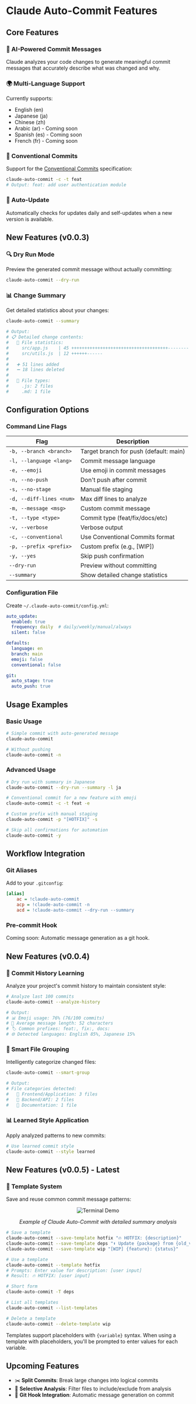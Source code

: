 # Claude Auto-Commit Features

## Core Features

### 🧠 AI-Powered Commit Messages
Claude analyzes your code changes to generate meaningful commit messages that accurately describe what was changed and why.

### 🌍 Multi-Language Support
Currently supports:
- English (en)
- Japanese (ja) 
- Chinese (zh)
- Arabic (ar) - Coming soon
- Spanish (es) - Coming soon
- French (fr) - Coming soon

### 📝 Conventional Commits
Support for the [Conventional Commits](https://www.conventionalcommits.org/) specification:
```bash
claude-auto-commit -c -t feat
# Output: feat: add user authentication module
```

### 🔄 Auto-Update
Automatically checks for updates daily and self-updates when a new version is available.

## New Features (v0.0.3)

### 🔍 Dry Run Mode
Preview the generated commit message without actually committing:
```bash
claude-auto-commit --dry-run
```

### 📊 Change Summary
Get detailed statistics about your changes:
```bash
claude-auto-commit --summary

# Output:
# 📋 Detailed change contents:
#   📁 File statistics:
#     src/app.js    | 45 +++++++++++++++++++++++++++++++++++++--------
#     src/utils.js  | 12 ++++++------
#   
#   ➕ 51 lines added
#   ➖ 18 lines deleted
#   
#   📝 File types:
#     .js: 2 files
#     .md: 1 file
```

## Configuration Options

### Command Line Flags

| Flag | Description |
|------|-------------|
| `-b, --branch <branch>` | Target branch for push (default: main) |
| `-l, --language <lang>` | Commit message language |
| `-e, --emoji` | Use emoji in commit messages |
| `-n, --no-push` | Don't push after commit |
| `-s, --no-stage` | Manual file staging |
| `-d, --diff-lines <num>` | Max diff lines to analyze |
| `-m, --message <msg>` | Custom commit message |
| `-t, --type <type>` | Commit type (feat/fix/docs/etc) |
| `-v, --verbose` | Verbose output |
| `-c, --conventional` | Use Conventional Commits format |
| `-p, --prefix <prefix>` | Custom prefix (e.g., [WIP]) |
| `-y, --yes` | Skip push confirmation |
| `--dry-run` | Preview without committing |
| `--summary` | Show detailed change statistics |

### Configuration File

Create `~/.claude-auto-commit/config.yml`:

```yaml
auto_update:
  enabled: true
  frequency: daily  # daily/weekly/manual/always
  silent: false

defaults:
  language: en
  branch: main
  emoji: false
  conventional: false

git:
  auto_stage: true
  auto_push: true
```

## Usage Examples

### Basic Usage
```bash
# Simple commit with auto-generated message
claude-auto-commit

# Without pushing
claude-auto-commit -n
```

### Advanced Usage
```bash
# Dry run with summary in Japanese
claude-auto-commit --dry-run --summary -l ja

# Conventional commit for a new feature with emoji
claude-auto-commit -c -t feat -e

# Custom prefix with manual staging
claude-auto-commit -p "[HOTFIX]" -s

# Skip all confirmations for automation
claude-auto-commit -y
```

## Workflow Integration

### Git Aliases
Add to your `.gitconfig`:
```ini
[alias]
    ac = !claude-auto-commit
    acp = !claude-auto-commit -n
    acd = !claude-auto-commit --dry-run --summary
```

### Pre-commit Hook
Coming soon: Automatic message generation as a git hook.

## New Features (v0.0.4)

### 🧠 Commit History Learning
Analyze your project's commit history to maintain consistent style:
```bash
# Analyze last 100 commits
claude-auto-commit --analyze-history

# Output:
# 📊 Emoji usage: 76% (76/100 commits)
# 📏 Average message length: 52 characters
# 🏷️ Common prefixes: feat:, fix:, docs:
# 🌐 Detected languages: English 85%, Japanese 15%
```

### 🎯 Smart File Grouping
Intelligently categorize changed files:
```bash
claude-auto-commit --smart-group

# Output:
# File categories detected:
#   🎯 Frontend/Application: 3 files
#   🔧 Backend/API: 2 files
#   📖 Documentation: 1 file
```

### 📊 Learned Style Application
Apply analyzed patterns to new commits:
```bash
# Use learned commit style
claude-auto-commit --style learned
```

## New Features (v0.0.5) - Latest

### 📝 Template System
Save and reuse common commit message patterns:

<div align="center">

![Terminal Demo](./images/demo-english-terminal.png)

*Example of Claude Auto-Commit with detailed summary analysis*

</div>

```bash
# Save a template
claude-auto-commit --save-template hotfix "🔥 HOTFIX: {description}"
claude-auto-commit --save-template deps "⬆️ Update {package} from {old_version} to {new_version}"
claude-auto-commit --save-template wip "[WIP] {feature}: {status}"

# Use a template
claude-auto-commit --template hotfix
# Prompts: Enter value for description: [user input]
# Result: 🔥 HOTFIX: [user input]

# Short form
claude-auto-commit -T deps

# List all templates
claude-auto-commit --list-templates

# Delete a template
claude-auto-commit --delete-template wip
```

Templates support placeholders with `{variable}` syntax. When using a template with placeholders, you'll be prompted to enter values for each variable.

## Upcoming Features

- ✂️ **Split Commits**: Break large changes into logical commits
- 🔧 **Selective Analysis**: Filter files to include/exclude from analysis
- 🔗 **Git Hook Integration**: Automatic message generation on commit